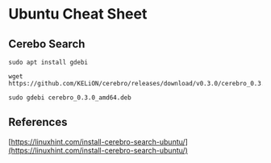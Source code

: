 # Ubuntu Cheat Sheet

## Cerebo Search
```
sudo apt install gdebi

wget https://github.com/KELiON/cerebro/releases/download/v0.3.0/cerebro_0.3.0_amd64.deb

sudo gdebi cerebro_0.3.0_amd64.deb

```

## References
[https://linuxhint.com/install-cerebro-search-ubuntu/](https://linuxhint.com/install-cerebro-search-ubuntu/)